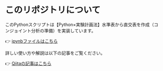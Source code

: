 # このリポジトリについて

このPythonスクリプトは【Python×実験計画法】水準表から直交表を作成（コンジョイント分析の準備）を実装しています。


👉 [ipynbファイルはこちら](https://github.com/iwakazusuwa/ipynb_Orthogonal_Array)


詳しい使い方や解説は以下の記事をご覧ください。

👉 [Qiitaの記事はこちら](https://qiita.com/iwakazusuwa/items/738505cf4fac483db87a)

